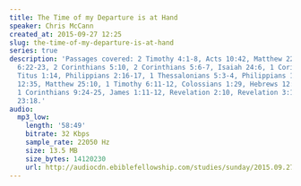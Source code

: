 ```yaml
---
title: The Time of my Departure is at Hand
speaker: Chris McCann
created_at: 2015-09-27 12:25
slug: the-time-of-my-departure-is-at-hand
series: true
description: 'Passages covered: 2 Timothy 4:1-8, Acts 10:42, Matthew 22:32, 2 Chronicles
  6:22-23, 2 Corinthians 5:10, 2 Corinthians 5:6-7, Isaiah 24:6, 1 Corinthians 3:11-14,
  Titus 1:14, Philippians 2:16-17, 1 Thessalonians 5:3-4, Philippians 1:21-23, Luke
  12:35, Matthew 25:10, 1 Timothy 6:11-12, Colossians 1:29, Hebrews 12:1, Luke 13:24-25,
  1 Corinthians 9:24-25, James 1:11-12, Revelation 2:10, Revelation 3:10-11, Proverbs
  23:18.'
audio:
  mp3_low:
    length: '58:49'
    bitrate: 32 Kbps
    sample_rate: 22050 Hz
    size: 13.5 MB
    size_bytes: 14120230
    url: http://audiocdn.ebiblefellowship.com/studies/sunday/2015.09.27_McCann_-_The_Time_of_my_Departure_is_at_Hand.mp3
---
```

